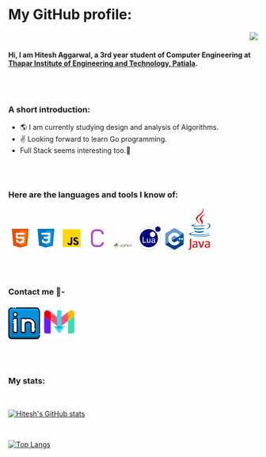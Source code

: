 # My GitHub profile:

<img align="right" src="https://komarev.com/ghpvc/?username=hitesh-aggarwal&color=orange" />
<br>

#### Hi, I am Hitesh Aggarwal, a 3rd year student of Computer Engineering at [Thapar Institute of Engineering and Technology, Patiala](https://www.thapar.edu/).

<br />
<br />

### A short introduction:
* 🌎 I am currently studying design and analysis of Algorithms.
* ✌️  Looking forward to learn Go programming.
* Full Stack seems interesting too.🤪
<br />
<br />

### Here are the languages and tools I know of:
![HTML](./images/html.png)
![CSS](./images/css.png)
![Javascript](./images/javascript.png)
![C](./images/c.png)
<a href="https://www.python.org/"><img src="./images/python-logo-master-v3-TM.png" alt="python" width="48" /></a>
<a href="https://www.lua.org/"><img src="./images/lua.png" alt="lua" width="48" /></a>
<img src="./images/c++.png" alt="C++" width="48" />
<a href="https://www.java.com/en/"><img src="./images/java-logo3.png" alt="Java" width="48" /></a>

<br />
<br />

### Contact me 📝-
[![LinkedIn](./images/linkedin.png)](https://www.linkedin.com/in/hitesh-aggarwal-808015239/)
<a href="mailto:haggarwal_b21@thapar.edu">
        <img src="./images/gmail.png" width="70" />
</a>

<br />
<br />

### My stats:

<br />

[![Hitesh's GitHub stats](https://github-readme-stats.vercel.app/api?username=Hitesh-Aggarwal&show_icons=true&theme=dracula)](https://github.com/api/Hitesh-Aggarwal/github-readme-stats)

<br />

[![Top Langs](https://github-readme-stats.vercel.app/api/top-langs/?username=Hitesh-Aggarwal&show_icons=true&theme=dracula)](https://github.com/\Hitesh-Aggarwal/github-readme-stats)
